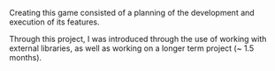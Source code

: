 Creating this game consisted of a planning of the development and execution of its features. 

Through this project, I was introduced through the use of working with external libraries, as well as working on a longer term project (~ 1.5 months).
